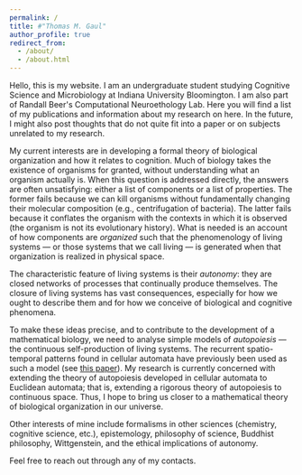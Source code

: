 ```yaml
---
permalink: /
title: #"Thomas M. Gaul"
author_profile: true
redirect_from: 
  - /about/
  - /about.html
---
```


Hello, this is my website. I am an undergraduate student studying Cognitive Science and Microbiology at Indiana University Bloomington. I am also part of Randall Beer's Computational Neuroethology Lab. Here you will find a list of my publications and information about my research on here. In the future, I might also post thoughts that do not quite fit into a paper or on subjects unrelated to my research.

My current interests are in developing a formal theory of biological organization and how it relates to cognition. Much of biology takes the existence of organisms for granted, without understanding what an organism actually is. When this question is addressed directly, the answers are often unsatisfying: either a list of components or a list of properties. The former fails because we can kill organisms without fundamentally changing their molecular composition (e.g., centrifugation of bacteria). The latter fails because it conflates the organism with the contexts in which it is observed (the organism is not its evolutionary history). What is needed is an account of how components are *organized* such that the phenomenology of living systems &mdash; or those systems that we call living &mdash; is generated when that organization is realized in physical space.

The characteristic feature of living systems is their *autonomy*: they are closed networks of processes that continually produce themselves. The closure of living systems has vast consequences, especially for how we ought to describe them and for how we conceive of biological and cognitive phenomena.

To make these ideas precise, and to contribute to the development of a mathematical biology, we need to analyse simple models of *autopoiesis* &mdash; the continuous self-production of living systems. The recurrent spatio-temporal patterns found in cellular automata have previously been used as such a model (see [this paper](https://doi.org/10.1162/1064546041255539)). My research is currently concerned with extending the theory of autopoiesis developed in cellular automata to Euclidean automata; that is, extending a rigorous theory of autopoiesis to continuous space. Thus, I hope to bring us closer to a mathematical theory of biological organization in our universe.

Other interests of mine include formalisms in other sciences (chemistry, cognitive science, etc.), epistemology, philosophy of science, Buddhist philosophy, Wittgenstein, and the ethical implications of autonomy.

Feel free to reach out through any of my contacts.
